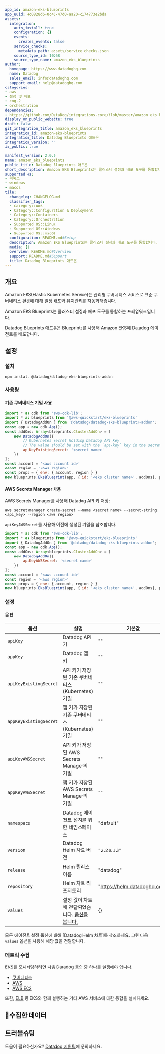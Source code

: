 ```yaml
---
app_id: amazon-eks-blueprints
app_uuid: 4c0828d6-0c41-47d0-aa20-c174773e2bda
assets:
  integration:
    auto_install: true
    configuration: {}
    events:
      creates_events: false
    service_checks:
      metadata_path: assets/service_checks.json
    source_type_id: 10268
    source_type_name: amazon_eks_blueprints
author:
  homepage: https://www.datadoghq.com
  name: Datadog
  sales_email: info@datadoghq.com
  support_email: help@datadoghq.com
categories:
- aws
- 설정 및 배포
- cog-2
- orchestration
dependencies:
- https://github.com/DataDog/integrations-core/blob/master/amazon_eks_blueprints/README.md
display_on_public_website: true
draft: false
git_integration_title: amazon_eks_blueprints
integration_id: amazon-eks-blueprints
integration_title: Datadog Blueprints 애드온
integration_version: ''
is_public: true

manifest_version: 2.0.0
name: amazon_eks_blueprints
public_title: Datadog Blueprints 애드온
short_description: Amazon EKS Blueprints는 클러스터 설정과 배포 도구를 통합합니다.
supported_os:
- 리눅스
- windows
- macos
tile:
  changelog: CHANGELOG.md
  classifier_tags:
  - Category::AWS
  - Category::Configuration & Deployment
  - Category::Containers
  - Category::Orchestration
  - Supported OS::Linux
  - Supported OS::Windows
  - Supported OS::macOS
  configuration: README.md#Setup
  description: Amazon EKS Blueprints는 클러스터 설정과 배포 도구를 통합합니다.
  media: []
  overview: README.md#Overview
  support: README.md#Support
  title: Datadog Blueprints 애드온
---
```


<!--  SOURCED FROM https://github.com/DataDog/integrations-core -->


## 개요

Amazon EKS(Elastic Kubernetes Service)는 관리형 쿠버네티스 서비스로 표준 쿠버네티스 환경에 대해  일정 배포와 유지관리를 자동화해줍니다.

Amazon EKS Blueprints는 클러스터 설정과 배포 도구를 통합하는 프레임워크입니다.

Datadog Blueprints 애드온은 Blueprints를 사용해 Amazon EKS에 Datadog 에이전트를 배포합니다.

## 설정

### 설치

```
npm install @datadog/datadog-eks-blueprints-addon
```

### 사용량

#### 기존 쿠버네티스 기밀 사용

```js
import * as cdk from 'aws-cdk-lib';
import * as blueprints from '@aws-quickstart/eks-blueprints';
import { DatadogAddOn } from '@datadog/datadog-eks-blueprints-addon';
const app = new cdk.App();
const addOns: Array<blueprints.ClusterAddOn> = [
    new DatadogAddOn({
        // Kubernetes secret holding Datadog API key
        // The value should be set with the `api-key` key in the secret object.
        apiKeyExistingSecret: '<secret name>'
    })
];
const account = '<aws account id>'
const region = '<aws region>'
const props = { env: { account, region } }
new blueprints.EksBlueprint(app, { id: '<eks cluster name>', addOns}, props)
```

#### AWS Secrets Manager 사용
AWS Secrets Manager를 사용해 Datadog API 키 저장:

```
aws secretsmanager create-secret --name <secret name> --secret-string <api_key> --region <aws region>
```

`apiKeyAWSSecret`를 사용해 이전에 생성된 기밀을 참조합니다.

```js
import * as cdk from 'aws-cdk-lib';
import * as blueprints from '@aws-quickstart/eks-blueprints';
import { DatadogAddOn } from '@datadog/datadog-eks-blueprints-addon';
const app = new cdk.App();
const addOns: Array<blueprints.ClusterAddOn> = [
    new DatadogAddOn({
        apiKeyAWSSecret: '<secret name>'
    })
];
const account = '<aws account id>'
const region = '<aws region>'
const props = { env: { account, region } }
new blueprints.EksBlueprint(app, { id: '<eks cluster name>', addOns}, props)
```

### 설정

#### 옵션

| 옵션                  |설명                                          | 기본값                       |
|-------------------------|-----------------------------------------------------|-------------------------------|
| `apiKey`                | Datadog API 키                                | ""                            |
| `appKey`                | Datadog 앱 키                                | ""                            |
| `apiKeyExistingSecret`  | API 키가 저장된 기존 쿠버네티스(Kubernetes) 기밀       | ""                            |
| `appKeyExistingSecret`  | 앱 키가 저장된 기존 쿠버네티스(Kubernetes) 기밀      | ""                            |
| `apiKeyAWSSecret`       | API 키가 저장된 AWS Secrets Manager의 기밀   | ""                            |
| `appKeyAWSSecret`       | 앱 키가 저장된 AWS Secrets Manager의 기밀   | ""                            |
| `namespace`             | Datadog 에이전트 설치를 위한 네임스페이스              | "default"                     |
| `version`               | Datadog Helm 차트 버전                   | "2.28.13"                     |
| `release`               | Helm 릴리스 이름                            | "datadog"                     |
| `repository`            | Helm 차트 리포지토리                        | "https://helm.datadoghq.com"  |
| `values`                | 설정 값이 차트에 전달되었습니다. [옵션을 봅니다.][1] | {}                            |


모든 에이전트 설정 옵션에 대해 [Datadog Helm 차트]를 참조하세요. 그런 다음 `values` 옵션을 사용해 해당 값을 전달합니다.

### 메트릭 수집

EKS를 모니터링하려면 다음 Datadog 통합 중 하나를 설정해야 합니다.

- [쿠버네티스][2]
- [AWS][3]
- [AWS EC2][4]

또한, [ELB][5] 등 EKS와 함께 실행하는 기타 AWS 서비스에 대한 통합을 설치하세요.

## 수집한 데이터


## 트러블슈팅

도움이 필요하신가요? [Datadog 지원팀][6]에 문의하세요.

[1]: https://github.com/DataDog/helm-charts/tree/main/charts/datadog#all-configuration-options
[2]: https://docs.datadoghq.com/ko/integrations/kubernetes/
[3]: https://docs.datadoghq.com/ko/integrations/amazon_web_services/
[4]: https://docs.datadoghq.com/ko/integrations/amazon_ec2/
[5]: https://docs.datadoghq.com/ko/integrations/amazon_elb/
[6]: https://docs.datadoghq.com/ko/help/
